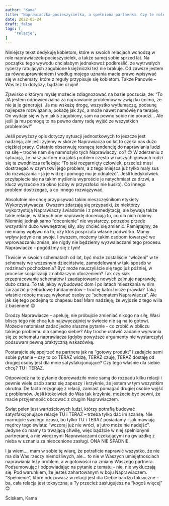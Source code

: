 ```yaml
---
author: "Kama"
title: "Naprawiaczka-pocieszycielka, a spełniona partnerka. Czy te role się wykluczają?"
date: 2022-05-24
draft: false
tags: [
    "relacje",
]
---
```


Niniejszy tekst dedykuję kobietom, które w swoich relacjach wchodzą w role naprawiaczek-pocieszycielek, a także samej sobie sprzed lat. Na początku tego wywodu chciałabym jednakowoż podkreślić, że wytrwałych rycerzy ratujących zagubione księżniczki też nie brakuje. Od zawsze jestem za równouprawnieniem i według mojego uznania macie prawo wpisywać się w schematy, które z reguły przypisuje się kobietom. Także Panowie – Was też to dotyczy, bądźcie czujni!

Zjawisko o którym myślę możecie zdiagnozować na bazie poczucia, że: 
“To JA jestem odpowiedzialna za naprawianie problemów w związku (mimo, że nie ja je generuję). Ja mu wskażę drogę, wszystko wytłumaczę, podsunę najlepsze rozwiązania, pokażę jak żyć, a może nawet namówię na terapię. On wydaje się w tym jakiś zagubiony, sam na pewno sobie nie poradzi… Ale jeśli ja mu pomogę to na pewno damy radę wyjść ze wszystkich problemów!”

Jeśli powyższy opis dotyczy sytuacji jednostkowych to jeszcze jest nadzieja, ale jeśli żyjemy w skórze Naprawiacza od lat to czeka nas dużo ciężkiej pracy. Ostatnio obserwuję rosnącą tendencję do naprawiania ludzi na siłę – troche nam się namnożyło tych Naprawiaczy, co? 😊 W zderzeniu z sytuacją, że nasz partner ma jakiś problem często w naszych głowach rodzi się ta zwodnicza refleksja: “To taki rozgarnięty człowiek, przecież musi dostrzegać w czym tkwi jego problem, a z tego miejsca już tylko mały sus do rozwiązania – ja je widzę i pomogę mu je odnaleźć”. Jeśli kiedykolwiek przyłapiecie się na takim myśleniu wyproście je natychmiast za drzwi, a klucz wyrzućcie za okno (coby w przyszłości nie kusiło). Co innego problem dostrzegać, a co innego rozwiązywać.

Absolutnie nie chcę przypisywać takim nieszczęśnikom etykiety Wykorzystywacza. Owszem zdarzają się przypadki, że niektórzy wykorzystują Naprawiaczy świadomie i z premedytacją, ale bywają także takie relacje, w których one naprawdę doceniają to, co dla nich robimy. Niemniej jednak samo “docenienie” nie wystarczy, potrzeba przede wszystkim dużo wewnętrznej siły, aby chcieć się zmienić. Pamiętajmy, że nie mamy wpływu na to, czy ktoś posprzata własne podwórko. Mamy wpływ jedynie na swoje. I owszem, możemy takim osobom towarzyć we wprowadzaniu zmian, ale nigdy nie będziemy wyzwalaczami tego procesu. Naprawiacze - pogódźmy się z tym!

Tkwicie w swoich schematach od lat, być może zostaliście “włożeni” w te schematy we wczesnym dzieciństwie, zamodelowani w taki sposób w rodzinach pochodzenia? Być może nauczyliście się tego już później, w procesie socjalizacji z nabliższym otoczeniem? Tak czy siak przepracowanie schematów i zaadaptowanie nowych zajmuje naprawdę dużo czasu. To tak jakby wybudować dom i po latach mieszkania w nim zarządzić przebudowę fundamentów – trochę katorżnicze prawda? Taką właśnie robotę muszą wykonać osoby ze “schematem Naprawiacza”. Ale jak się tego podejmą to chapeau bas! Mam nadzieję, że wyjdzie z tego willa z basenem! 😊

Drodzy Naprawiacze – apeluję, nie próbujcie zmieniać nikogo na siłę, Wasi bliscy tego nie chcą lub najzwyczajniej w świecie nie są na to gotowi. Możecie natomiast zadać jedno słuszne pytanie - co zrobić w obliczu takiego problemu dla samego siebie? Aby troche ułatwić zadanie wyrwania się ze schematu naprawiacza (gdyby powyższe argumenty nie wystarczyły) podsuwam pewną praktyczną wskazówkę. 

Postarajcie się spojrzeć na partnera jak na “gotowy produkt” i zadajcie sami sobie pytanie – czy to co TERAZ widzę, TERAZ czuję, TERAZ dostaję od drugiej osoby jest dla mnie satysfakcjonujące? Czy tego właśnie dla siebie chcę? TU i TERAZ.

Odpowiedź na to pytanie doprowadziło mnie samą do rozpadu kilku relacji i pewnie wiele osób zaraz się zapeszy i krzyknie, że jestem w tym wszystkim okrutna. De facto rezygnuję z relacji, zamiast pomagać drugiej osobie wyjść z problemów. Jeśli ktokolwiek do Was tak krzyknie, możecie być pewni, że macie przyjemność obcować z drugim Naprawiaczem.

Świat pełen jest wartościowych ludzi, którzy potrafią budować satysfakcjonujące relacje TU i TERAZ – trzeba tylko dać im szansę. Nie marnujcie swojego czasu, bo tylko TU i TERAZ posiadamy - jak mawiają mędrcy tego świata: “wczoraj już nie wróci, a jutro może nie nadejść”. Jedyne co mamy to trwającą chwilę, więc  bądźcie w niej spełnionymi partnerami, a nie wiecznymi Naprawiaczami czekającymi na gwiazdkę z nieba w uznaniu za nieocenione zasługi. ONA NIE SPADNIE.

I ja wiem…, mam w sobie tę wiarę, że potraficie naprawić wszystko, że nie ma dla Was rzeczy niemożliwych, ale… to nie w Waszych umiejętnościach naprawiania leży problem, a w gotowości na zmiany Waszego partnera.
Podsumowując i odpowiadając na pytanie z tematu – nie, nie wykluczają się. Pod warunkiem, że jesteś zahartowanym w boju Naprawiaczem. “Spełnienie”, które odczuwasz w relacji jest dla Ciebie bardzo toksyczne – ba, cała relacja jest toksyczna, a Ty przecież zasługujesz na “kogoś więcej” 😊

Ściskam,
Kama 
